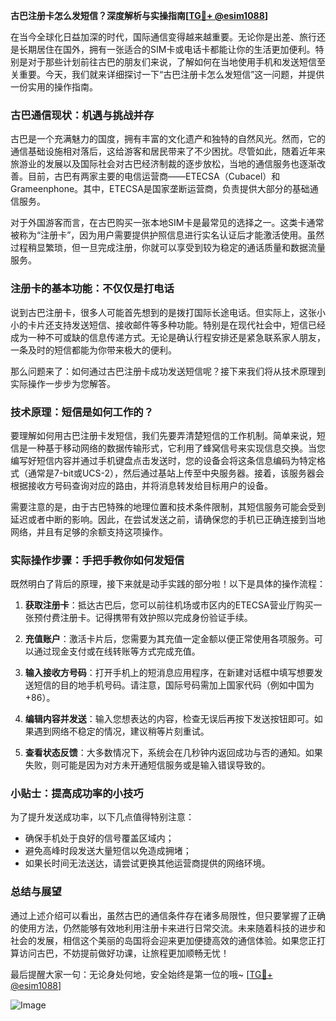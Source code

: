 **古巴注册卡怎么发短信？深度解析与实操指南[[TG💪+ @esim1088](https://t.me/s/esim1088)]**

在当今全球化日益加深的时代，国际通信变得越来越重要。无论你是出差、旅行还是长期居住在国外，拥有一张适合的SIM卡或电话卡都能让你的生活更加便利。特别是对于那些计划前往古巴的朋友们来说，了解如何在当地使用手机和发送短信至关重要。今天，我们就来详细探讨一下“古巴注册卡怎么发短信”这一问题，并提供一份实用的操作指南。

### 古巴通信现状：机遇与挑战并存

古巴是一个充满魅力的国度，拥有丰富的文化遗产和独特的自然风光。然而，它的通信基础设施相对落后，这给游客和居民带来了不少困扰。尽管如此，随着近年来旅游业的发展以及国际社会对古巴经济制裁的逐步放松，当地的通信服务也逐渐改善。目前，古巴有两家主要的电信运营商——ETECSA（Cubacel）和Grameenphone。其中，ETECSA是国家垄断运营商，负责提供大部分的基础通信服务。

对于外国游客而言，在古巴购买一张本地SIM卡是最常见的选择之一。这类卡通常被称为“注册卡”，因为用户需要提供护照信息进行实名认证后才能激活使用。虽然过程稍显繁琐，但一旦完成注册，你就可以享受到较为稳定的通话质量和数据流量服务。

### 注册卡的基本功能：不仅仅是打电话

说到古巴注册卡，很多人可能首先想到的是拨打国际长途电话。但实际上，这张小小的卡片还支持发送短信、接收邮件等多种功能。特别是在现代社会中，短信已经成为一种不可或缺的信息传递方式。无论是确认行程安排还是紧急联系家人朋友，一条及时的短信都能为你带来极大的便利。

那么问题来了：如何通过古巴注册卡成功发送短信呢？接下来我们将从技术原理到实际操作一步步为您解答。

### 技术原理：短信是如何工作的？

要理解如何用古巴注册卡发短信，我们先要弄清楚短信的工作机制。简单来说，短信是一种基于移动网络的数据传输形式，它利用了蜂窝信号来实现信息交换。当您编写好短信内容并通过手机键盘点击发送时，您的设备会将这条信息编码为特定格式（通常是7-bit或UCS-2），然后通过基站上传至中央服务器。接着，该服务器会根据接收方号码查询对应的路由，并将消息转发给目标用户的设备。

需要注意的是，由于古巴特殊的地理位置和技术条件限制，其短信服务可能会受到延迟或者中断的影响。因此，在尝试发送之前，请确保您的手机已正确连接到当地网络，并且有足够的余额支持这项操作。

### 实际操作步骤：手把手教你如何发短信

既然明白了背后的原理，接下来就是动手实践的部分啦！以下是具体的操作流程：

1. **获取注册卡**：抵达古巴后，您可以前往机场或市区内的ETECSA营业厅购买一张预付费注册卡。记得携带有效护照以完成身份验证手续。
   
2. **充值账户**：激活卡片后，您需要为其充值一定金额以便正常使用各项服务。可以通过现金支付或在线转账等方式完成充值。

3. **输入接收方号码**：打开手机上的短消息应用程序，在新建对话框中填写想要发送短信的目的地手机号码。请注意，国际号码需加上国家代码（例如中国为+86）。

4. **编辑内容并发送**：输入您想表达的内容，检查无误后再按下发送按钮即可。如果遇到网络不稳定的情况，建议稍等片刻重试。

5. **查看状态反馈**：大多数情况下，系统会在几秒钟内返回成功与否的通知。如果失败，则可能是因为对方未开通短信服务或是输入错误导致的。

### 小贴士：提高成功率的小技巧

为了提升发送成功率，以下几点值得特别注意：
- 确保手机处于良好的信号覆盖区域内；
- 避免高峰时段发送大量短信以免造成拥堵；
- 如果长时间无法送达，请尝试更换其他运营商提供的网络环境。

### 总结与展望

通过上述介绍可以看出，虽然古巴的通信条件存在诸多局限性，但只要掌握了正确的使用方法，仍然能够有效地利用注册卡来进行日常交流。未来随着科技的进步和社会的发展，相信这个美丽的岛国将会迎来更加便捷高效的通信体验。如果您正打算访问古巴，不妨提前做好功课，让旅程更加顺畅无忧！

最后提醒大家一句：无论身处何地，安全始终是第一位的哦~ [[TG💪+ @esim1088](https://t.me/s/esim1088)] 

![Image](https://i.postimg.cc/4NQfJmqS/Snipaste-2025-05-13-00-14-12.png)